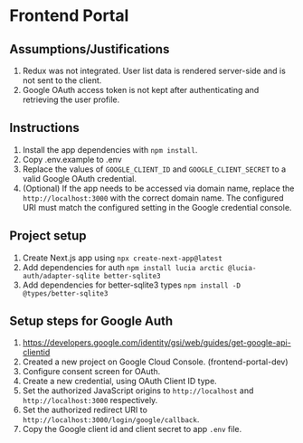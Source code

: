 # Frontend Portal

## Assumptions/Justifications

1. Redux was not integrated. User list data is rendered server-side and is not sent to the client.
2. Google OAuth access token is not kept after authenticating and retrieving the user profile.

## Instructions

1. Install the app dependencies with `npm install`.
2. Copy .env.example to .env
3. Replace the values of `GOOGLE_CLIENT_ID` and `GOOGLE_CLIENT_SECRET` to a valid Google OAuth credential.
4. (Optional) If the app needs to be accessed via domain name, replace the `http://localhost:3000` with the correct domain name. The configured URI must match the configured setting in the Google credential console.

## Project setup

1. Create Next.js app using `npx create-next-app@latest`
2. Add dependencies for auth `npm install lucia arctic @lucia-auth/adapter-sqlite better-sqlite3`
3. Add dependencies for better-sqlite3 types `npm install -D @types/better-sqlite3`

## Setup steps for Google Auth

1. https://developers.google.com/identity/gsi/web/guides/get-google-api-clientid
2. Created a new project on Google Cloud Console. (frontend-portal-dev)
3. Configure consent screen for OAuth.
4. Create a new credential, using OAuth Client ID type.
5. Set the authorized JavaScript origins to `http://localhost` and `http://localhost:3000` respectively.
6. Set the authorized redirect URI to `http://localhost:3000/login/google/callback`.
7. Copy the Google client id and client secret to app `.env` file.
